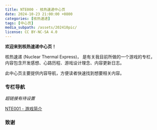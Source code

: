 ```yaml
---
title: NTE000 - 核热速递中心页
date: 2024-10-23 21:00:00 +0800
categories: [核热速递]
tags: [中心页] 
media_subpath: /assets/202410pic/
license: CC BY-NC-SA 4.0
---
```


**欢迎来到核热速递中心页！**

核热速递 (Nuclear Thermal Express)， 是有关我目前所做的一个游戏的专栏，内容包含开发感想、心路历程、游戏设计理念、内容更新日志。

此中心页主要提供内容导航，方便读者快速找到想要相关内容。

### 专栏导航
*超链接有待设置*

[NTE001 - 游戏简介](https://stagefinal.com/posts/NTE001/)



### 致谢

